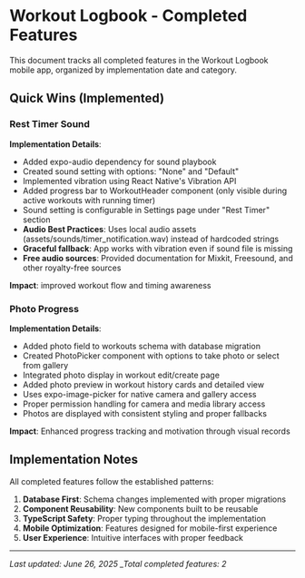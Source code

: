 # Workout Logbook - Completed Features

This document tracks all completed features in the Workout Logbook mobile app, organized by implementation date and category.

## Quick Wins (Implemented)

### Rest Timer Sound

**Implementation Details**:

- Added expo-audio dependency for sound playbook
- Created sound setting with options: "None" and "Default"
- Implemented vibration using React Native's Vibration API
- Added progress bar to WorkoutHeader component (only visible during active workouts with running timer)
- Sound setting is configurable in Settings page under "Rest Timer" section
- **Audio Best Practices**: Uses local audio assets (assets/sounds/timer_notification.wav) instead of hardcoded strings
- **Graceful fallback**: App works with vibration even if sound file is missing
- **Free audio sources**: Provided documentation for Mixkit, Freesound, and other royalty-free sources

**Impact**: improved workout flow and timing awareness

### Photo Progress

**Implementation Details**:

- Added photo field to workouts schema with database migration
- Created PhotoPicker component with options to take photo or select from gallery
- Integrated photo display in workout edit/create page
- Added photo preview in workout history cards and detailed view
- Uses expo-image-picker for native camera and gallery access
- Proper permission handling for camera and media library access
- Photos are displayed with consistent styling and proper fallbacks

**Impact**: Enhanced progress tracking and motivation through visual records

## Implementation Notes

All completed features follow the established patterns:

1. **Database First**: Schema changes implemented with proper migrations
2. **Component Reusability**: New components built to be reusable
3. **TypeScript Safety**: Proper typing throughout the implementation
4. **Mobile Optimization**: Features designed for mobile-first experience
5. **User Experience**: Intuitive interfaces with proper feedback

---

_Last updated: June 26, 2025
\_Total completed features: 2_
